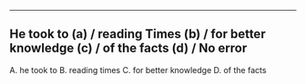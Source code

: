 

--------------
He took to (a) / reading Times (b) / for better knowledge (c) / of the facts (d) / No error
--------

A. he took to
B. reading times
C. for better knowledge 
D. of the facts
<!-- Answer: Option B -->

<!-- "Times" refers to a specific newspaper or magazine.So,we need to add 
"The" before Times. -->